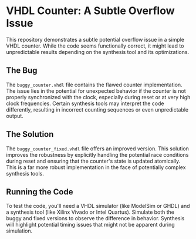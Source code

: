 # VHDL Counter: A Subtle Overflow Issue
This repository demonstrates a subtle potential overflow issue in a simple VHDL counter.  While the code seems functionally correct, it might lead to unpredictable results depending on the synthesis tool and its optimizations.

## The Bug
The `buggy_counter.vhdl` file contains the flawed counter implementation. The issue lies in the potential for unexpected behavior if the counter is not properly synchronized with the clock, especially during reset or at very high clock frequencies. Certain synthesis tools may interpret the code differently, resulting in incorrect counting sequences or even unpredictable output.

## The Solution
The `buggy_counter_fixed.vhdl` file offers an improved version.  This solution improves the robustness by explicitly handling the potential race conditions during reset and ensuring that the counter's state is updated atomically.  This is a far more robust implementation in the face of potentially complex synthesis tools.

## Running the Code
To test the code, you'll need a VHDL simulator (like ModelSim or GHDL) and a synthesis tool (like Xilinx Vivado or Intel Quartus). Simulate both the buggy and fixed versions to observe the difference in behavior.  Synthesis will highlight potential timing issues that might not be apparent during simulation.
